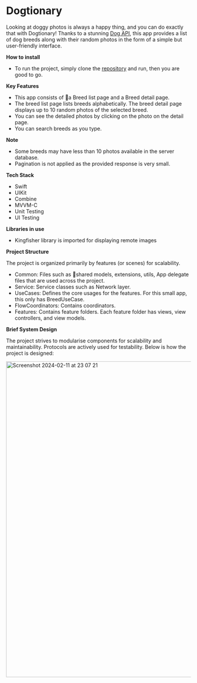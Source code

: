 # Dogtionary

Looking at doggy photos is always a happy thing, and you can do exactly that with Dogtionary! Thanks to a stunning [Dog API](https://dog.ceo/dog-api/), this app provides a list of dog breeds along with their random photos in the form of a simple but user-friendly interface.

**How to install**

- To run the project, simply clone the [repository](https://github.com/vanjang/Dogtionary.git) and run, then you are good to go.


**Key Features**

- This app consists of a Breed list page and a Breed detail page.
- The breed list page lists breeds alphabetically. The breed detail page displays up to 10 random photos of the selected breed.
- You can see the detailed photos by clicking on the photo on the detail page.
- You can search breeds as you type.


**Note**

- Some breeds may have less than 10 photos available in the server database.
- Pagination is not applied as the provided response is very small.


**Tech Stack**

- Swift
- UIKit
- Combine
- MVVM-C
- Unit Testing
- UI Testing


**Libraries in use**

- Kingfisher library is imported for displaying remote images


**Project Structure**

The project is organized primarily by features (or scenes) for scalability.

- Common: Files such as shared models, extensions, utils, App delegate files that are used across the project.
- Service: Service classes such as Network layer.
- UseCases: Defines the core usages for the features. For this small app, this only has BreedUseCase.
- FlowCoordinators: Contains coordinators.
- Features: Contains feature folders. Each feature folder has views, view controllers, and view models.


**Brief System Design**

The project strives to modularise components for scalability and maintainability. Protocols are actively used for testability. Below is how the project is designed:

<img width="862" alt="Screenshot 2024-02-11 at 23 07 21" src="https://github.com/vanjang/Dogtionary/assets/54963905/d9b90e9d-2ad8-49ff-be8d-8666b8d39689">

